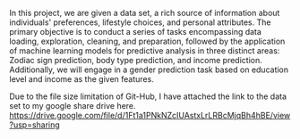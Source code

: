 In this project, we are given a data set, a rich source of information about individuals' preferences, lifestyle choices, and personal attributes. The primary objective is to conduct a series of tasks encompassing data loading, exploration, cleaning, and preparation, followed by the application of machine learning models for predictive analysis in three distinct areas: Zodiac sign prediction, body type prediction, and income prediction. Additionally, we will engage in a gender prediction task based on education level and income as the given features.


Due to the file size limitation of Git-Hub, I have attached the link to the data set to my google share drive here.
https://drive.google.com/file/d/1Ft1a1PNkNZcIUAstxLrLRBcMjqBh4hBE/view?usp=sharing
